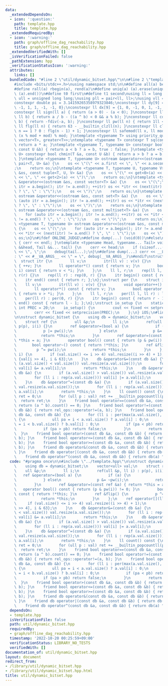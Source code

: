 ```yaml
---
data:
  _extendedDependsOn:
  - icon: ':question:'
    path: template.hpp
    title: template.hpp
  _extendedRequiredBy:
  - icon: ':warning:'
    path: graph/offline_dag_reachability.hpp
    title: graph/offline_dag_reachability.hpp
  _extendedVerifiedWith: []
  _isVerificationFailed: false
  _pathExtension: hpp
  _verificationStatusIcon: ':warning:'
  attributes:
    links: []
  bundledCode: "#line 2 \"util/dynamic_bitset.hpp\"\n\n#line 2 \"template.hpp\"\n\n\
    #include <bits/stdc++.h>\nusing namespace std;\n\n#define all(a) begin(a), end(a)\n\
    #define rall(a) rbegin(a), rend(a)\n#define uniq(a) (a).erase(unique(all(a)),\
    \ (a).end())\n#define t0 first\n#define t1 second\nusing ll = long long;\nusing\
    \ ull = unsigned long long;\nusing pll = pair<ll, ll>;\nusing vll = vector<ll>;\n\
    constexpr double pi = 3.14159265358979323846;\nconstexpr ll dy[9] = {0, 1, 0,\
    \ -1, 1, 1, -1, -1, 0};\nconstexpr ll dx[9] = {1, 0, -1, 0, 1, -1, -1, 1, 0};\n\
    constexpr ll sign(ll a) { return (a > 0) - (a < 0); }\nconstexpr ll fdiv(ll a,\
    \ ll b) { return a / b - ((a ^ b) < 0 && a % b); }\nconstexpr ll cdiv(ll a, ll\
    \ b) { return -fdiv(-a, b); }\nconstexpr ll pw(ll n) { return 1ll << n; }\nconstexpr\
    \ ll flg(ll n) { return 63 - __builtin_clzll(n); }\nconstexpr ll clg(ll n) { return\
    \ n == 1 ? 0 : flg(n - 1) + 1; }\nconstexpr ll safemod(ll x, ll mod) { return\
    \ (x % mod + mod) % mod; }\ntemplate <typename T> using priority_queue_rev = priority_queue<T,\
    \ vector<T>, greater<T>>;\ntemplate <typename T> constexpr T sq(const T &a) {\
    \ return a * a; }\ntemplate <typename T, typename U> constexpr bool chmax(T &a,\
    \ const U &b) { return a < b ? a = b, true : false; }\ntemplate <typename T, typename\
    \ U> constexpr bool chmin(T &a, const U &b) { return a > b ? a = b, true : false;\
    \ }\ntemplate <typename T, typename U> ostream &operator<<(ostream &os, const\
    \ pair<T, U> &a) {\n    os << \"(\" << a.first << \", \" << a.second << \")\"\
    ;\n    return os;\n}\ntemplate <typename T, typename U, typename V> ostream &operator<<(ostream\
    \ &os, const tuple<T, U, V> &a) {\n    os << \"(\" << get<0>(a) << \", \" << get<1>(a)\
    \ << \", \" << get<2>(a) << \")\";\n    return os;\n}\ntemplate <typename T> ostream\
    \ &operator<<(ostream &os, const vector<T> &a) {\n    os << \"(\";\n    for (auto\
    \ itr = a.begin(); itr != a.end(); ++itr) os << *itr << (next(itr) != a.end()\
    \ ? \", \" : \"\");\n    os << \")\";\n    return os;\n}\ntemplate <typename T>\
    \ ostream &operator<<(ostream &os, const set<T> &a) {\n    os << \"(\";\n    for\
    \ (auto itr = a.begin(); itr != a.end(); ++itr) os << *itr << (next(itr) != a.end()\
    \ ? \", \" : \"\");\n    os << \")\";\n    return os;\n}\ntemplate <typename T>\
    \ ostream &operator<<(ostream &os, const multiset<T> &a) {\n    os << \"(\";\n\
    \    for (auto itr = a.begin(); itr != a.end(); ++itr) os << *itr << (next(itr)\
    \ != a.end() ? \", \" : \"\");\n    os << \")\";\n    return os;\n}\ntemplate\
    \ <typename T, typename U> ostream &operator<<(ostream &os, const map<T, U> &a)\
    \ {\n    os << \"(\";\n    for (auto itr = a.begin(); itr != a.end(); ++itr) os\
    \ << *itr << (next(itr) != a.end() ? \", \" : \"\");\n    os << \")\";\n    return\
    \ os;\n}\n#ifdef ONLINE_JUDGE\n#define dump(...) (void(0))\n#else\nvoid debug()\
    \ { cerr << endl; }\ntemplate <typename Head, typename... Tail> void debug(Head\
    \ &&head, Tail &&... tail) {\n    cerr << head;\n    if (sizeof...(Tail)) cerr\
    \ << \", \";\n    debug(tail...);\n}\n#define dump(...) cerr << __LINE__ << \"\
    : \" << #__VA_ARGS__ << \" = \", debug(__VA_ARGS__)\n#endif\nstruct rep {\n  \
    \  struct itr {\n        ll v;\n        itr(ll v) : v(v) {}\n        void operator++()\
    \ { ++v; }\n        ll operator*() const { return v; }\n        bool operator!=(itr\
    \ i) const { return v < *i; }\n    };\n    ll l, r;\n    rep(ll l, ll r) : l(l),\
    \ r(r) {}\n    rep(ll r) : rep(0, r) {}\n    itr begin() const { return l; };\n\
    \    itr end() const { return r; };\n};\nstruct per {\n    struct itr {\n    \
    \    ll v;\n        itr(ll v) : v(v) {}\n        void operator++() { --v; }\n\
    \        ll operator*() const { return v; }\n        bool operator!=(itr i) const\
    \ { return v > *i; }\n    };\n    ll l, r;\n    per(ll l, ll r) : l(l), r(r) {}\n\
    \    per(ll r) : per(0, r) {}\n    itr begin() const { return r - 1; };\n    itr\
    \ end() const { return l - 1; };\n};\nstruct io_setup {\n    static constexpr\
    \ int PREC = 20;\n    io_setup() {\n        cout << fixed << setprecision(PREC);\n\
    \        cerr << fixed << setprecision(PREC);\n    };\n} iOS;\n#line 4 \"util/dynamic_bitset.hpp\"\
    \n\nstruct dynamic_bitset {\n    using db = dynamic_bitset;\n    vector<ull> val;\n\
    \    struct ref {\n        ull &p;\n        ll i;\n        ref(ull &p, ll i) :\
    \ p(p), i(i) {}\n        ref &operator=(bool a) {\n            if (a) {\n    \
    \            p |= pw(i);\n            } else\n                p &= ~pw(i);\n \
    \           return *this;\n        }\n        ref &operator=(const ref &a) { return\
    \ *this = a; }\n        operator bool() const { return (p & pw(i)) != 0; }\n \
    \       bool operator~() const { return !*this; }\n        ref &flip() {\n   \
    \         p ^= pw(i);\n            return *this;\n        }\n    };\n    ref operator[](ll\
    \ i) {\n        if (val.size() <= i >> 4) val.resize((i >> 4) + 1);\n        return\
    \ {val[i >> 4], i & 63};\n    }\n    db &operator&=(const db &a) {\n        if\
    \ (a.val.size() < val.size()) val.resize(a.val.size());\n        for (ll i : rep(a.val.size()))\
    \ val[i] &= a.val[i];\n        return *this;\n    }\n    db &operator|=(const\
    \ db &a) {\n        if (a.val.size() > val.size()) val.resize(a.val.size());\n\
    \        for (ll i : rep(a.val.size())) val[i] |= a.val[i];\n        return *this;\n\
    \    }\n    db &operator^=(const db &a) {\n        if (a.val.size() > val.size())\
    \ val.resize(a.val.size());\n        for (ll i : rep(a.val.size())) val[i] ^=\
    \ a.val[i];\n        return *this;\n    }\n    ll count() const {\n        ll\
    \ ret = 0;\n        for (ull p : val) ret += __builtin_popcountll(p);\n      \
    \  return ret;\n    }\n    friend bool operator==(const db &a, const db &b) {\
    \ return (a ^ b).count() == 0; }\n    friend bool operator!=(const db &a, const\
    \ db &b) { return rel_ops::operator!=(a, b); }\n    friend bool operator<(const\
    \ db &a, const db &b) {\n        for (ll i : per(max(a.val.size(), b.val.size())))\
    \ {\n            ull pa = i < a.val.size() ? a.val[i] : 0;\n            ull pb\
    \ = i < b.val.size() ? b.val[i] : 0;\n            if (pa < pb) return true;\n\
    \            if (pa > pb) return false;\n        }\n        return false;\n  \
    \  }\n    friend bool operator>(const db &a, const db &b) { return rel_ops::operator>(a,\
    \ b); }\n    friend bool operator<=(const db &a, const db &b) { return rel_ops::operator<=(a,\
    \ b); }\n    friend bool operator>=(const db &a, const db &b) { return rel_ops::operator>=(a,\
    \ b); }\n    friend db operator&(const db &a, const db &b) { return db(a) &= b;\
    \ }\n    friend db operator|(const db &a, const db &b) { return db(a) |= b; }\n\
    \    friend db operator^(const db &a, const db &b) { return db(a) ^= b; }\n};\n"
  code: "#pragma once\n\n#include \"../template.hpp\"\n\nstruct dynamic_bitset {\n\
    \    using db = dynamic_bitset;\n    vector<ull> val;\n    struct ref {\n    \
    \    ull &p;\n        ll i;\n        ref(ull &p, ll i) : p(p), i(i) {}\n     \
    \   ref &operator=(bool a) {\n            if (a) {\n                p |= pw(i);\n\
    \            } else\n                p &= ~pw(i);\n            return *this;\n\
    \        }\n        ref &operator=(const ref &a) { return *this = a; }\n     \
    \   operator bool() const { return (p & pw(i)) != 0; }\n        bool operator~()\
    \ const { return !*this; }\n        ref &flip() {\n            p ^= pw(i);\n \
    \           return *this;\n        }\n    };\n    ref operator[](ll i) {\n   \
    \     if (val.size() <= i >> 4) val.resize((i >> 4) + 1);\n        return {val[i\
    \ >> 4], i & 63};\n    }\n    db &operator&=(const db &a) {\n        if (a.val.size()\
    \ < val.size()) val.resize(a.val.size());\n        for (ll i : rep(a.val.size()))\
    \ val[i] &= a.val[i];\n        return *this;\n    }\n    db &operator|=(const\
    \ db &a) {\n        if (a.val.size() > val.size()) val.resize(a.val.size());\n\
    \        for (ll i : rep(a.val.size())) val[i] |= a.val[i];\n        return *this;\n\
    \    }\n    db &operator^=(const db &a) {\n        if (a.val.size() > val.size())\
    \ val.resize(a.val.size());\n        for (ll i : rep(a.val.size())) val[i] ^=\
    \ a.val[i];\n        return *this;\n    }\n    ll count() const {\n        ll\
    \ ret = 0;\n        for (ull p : val) ret += __builtin_popcountll(p);\n      \
    \  return ret;\n    }\n    friend bool operator==(const db &a, const db &b) {\
    \ return (a ^ b).count() == 0; }\n    friend bool operator!=(const db &a, const\
    \ db &b) { return rel_ops::operator!=(a, b); }\n    friend bool operator<(const\
    \ db &a, const db &b) {\n        for (ll i : per(max(a.val.size(), b.val.size())))\
    \ {\n            ull pa = i < a.val.size() ? a.val[i] : 0;\n            ull pb\
    \ = i < b.val.size() ? b.val[i] : 0;\n            if (pa < pb) return true;\n\
    \            if (pa > pb) return false;\n        }\n        return false;\n  \
    \  }\n    friend bool operator>(const db &a, const db &b) { return rel_ops::operator>(a,\
    \ b); }\n    friend bool operator<=(const db &a, const db &b) { return rel_ops::operator<=(a,\
    \ b); }\n    friend bool operator>=(const db &a, const db &b) { return rel_ops::operator>=(a,\
    \ b); }\n    friend db operator&(const db &a, const db &b) { return db(a) &= b;\
    \ }\n    friend db operator|(const db &a, const db &b) { return db(a) |= b; }\n\
    \    friend db operator^(const db &a, const db &b) { return db(a) ^= b; }\n};"
  dependsOn:
  - template.hpp
  isVerificationFile: false
  path: util/dynamic_bitset.hpp
  requiredBy:
  - graph/offline_dag_reachability.hpp
  timestamp: '2022-10-20 00:25:59+09:00'
  verificationStatus: LIBRARY_NO_TESTS
  verifiedWith: []
documentation_of: util/dynamic_bitset.hpp
layout: document
redirect_from:
- /library/util/dynamic_bitset.hpp
- /library/util/dynamic_bitset.hpp.html
title: util/dynamic_bitset.hpp
---
```

